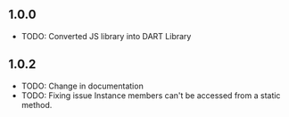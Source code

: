 ## 1.0.0

* TODO: Converted JS library into DART Library

## 1.0.2

* TODO: Change in documentation
* TODO: Fixing issue Instance members can't be accessed from a static method.